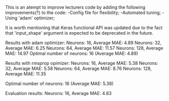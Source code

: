 This is an atempt to improve lecturers code by adding the following improvements(?) to the code:
-Config file for flexibility;
-Automated tuning;
-Using 'adam' optimizer;

It is worth mentioning that Keras functional API was updated due to the fact that 'input_shape' argument is expected to be deprecated in the future.

Results with adam optimizer:
Neurons: 16, Average MAE: 4.89
Neurons: 32, Average MAE: 6.25
Neurons: 64, Average MAE: 11.57
Neurons: 128, Average MAE: 14.97
Optimal number of neurons: 16 (Average MAE: 4.89)

Results with rmsprop opimizer:
Neurons: 16, Average MAE: 5.38
Neurons: 32, Average MAE: 5.58
Neurons: 64, Average MAE: 8.76
Neurons: 128, Average MAE: 11.35

Optimal number of neurons: 16 (Average MAE: 5.38)

Evaluation results:
Neurons: 16, Average MAE: 4.83
